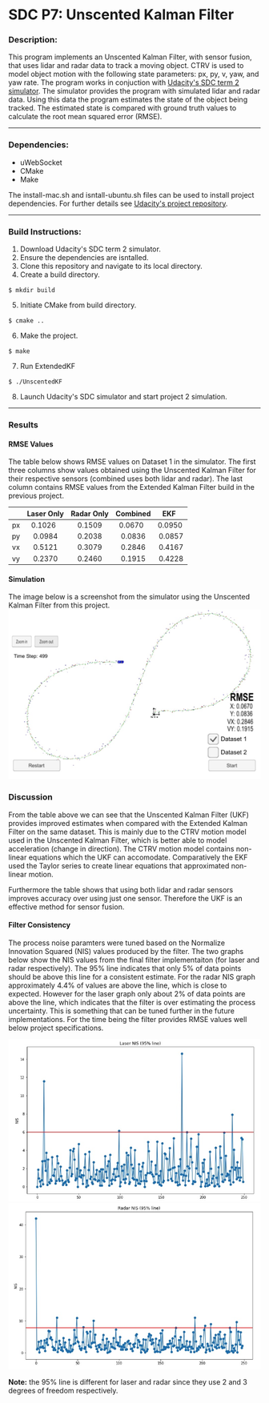 # SDC P7: Unscented Kalman Filter

[//]: # (Image References)

[image1]: ./images/dataset1.jpeg "Dataset 1"
[image2]: ./images/dataset2.jpeg "Dataset 2"
[image3]: ./images/laser_nis.jpeg "Laser NIS"
[image4]: ./images/radar_nis.jpeg "Radar NIS"

### Description:
This program implements an Unscented Kalman Filter, with sensor fusion, that uses lidar and radar data to track a moving object. CTRV is used to model object motion with the following state parameters: px, py, v, yaw, and yaw rate. The program works in conjuction with [Udacity's SDC term 2 simulator](https://github.com/udacity/self-driving-car-sim/releases). The simulator provides the program with simulated lidar and radar data. Using this data the program estimates the state of the object being tracked. The estimated state is compared with ground truth values to calculate the root mean squared error (RMSE).

---

### Dependencies:

* uWebSocket
* CMake
* Make

The install-mac.sh and isntall-ubuntu.sh files can be used to install project dependencies. For further details see [Udacity's project repository](https://github.com/udacity/CarND-Extended-Kalman-Filter-Project).

---

### Build Instructions:

1. Download Udacity's SDC term 2 simulator.
2. Ensure the dependencies are isntalled.
3. Clone this repository and navigate to its local directory.
4. Create a build directory.
```shell
$ mkdir build  
```
5. Initiate CMake from build directory.
```shell
$ cmake ..   
```
6. Make the project.
```shell
$ make  
```
7. Run ExtendedKF
```shell
$ ./UnscentedKF  
```
8. Launch Udacity's SDC simulator and start project 2 simulation.

---

### Results
#### RMSE Values
The table below shows RMSE values on Dataset 1 in the simulator. The first three columns show values obtained using the Unscented Kalman Filter for their respective sensors (combined uses both lidar and radar). The last column contains RMSE values from the Extended Kalman Filter build in the previous project.

|     | Laser Only | Radar Only | Combined   | EKF       |
|:---:|:----------:|:----------:|:----------:|:---------:|
| px  | 0.1026     | 0.1509     | 0.0670     | 0.0950    |
| py  | 0.0984     | 0.2038     | 0.0836     | 0.0857    |
| vx  | 0.5121     | 0.3079     | 0.2846     | 0.4167    |
| vy  | 0.2370     | 0.2460     | 0.1915     | 0.4228    |
  
#### Simulation 
The image below is a screenshot from the simulator using the Unscented Kalman Filter from this project.
![alt text][image1]

### Discussion

From the table above we can see that the Unscented Kalman Filter (UKF) provides improved estimates when compared with the Extended Kalman Filter on the same dataset. This is mainly due to the CTRV motion model used in the Unscented Kalman Filter, which is better able to model acceleration (change in direction). The CTRV motion model contains non-linear equations which the UKF can accomodate. Comparatively the EKF used the Taylor series to create linear equations that approximated non-linear motion.

Furthermore the table shows that using both lidar and radar sensors improves accuracy over using just one sensor. Therefore the UKF is an effective method for sensor fusion. 

#### Filter Consistency
The process noise paramters were tuned based on the Normalize Innovation Squared (NIS) values produced by the filter. The two graphs below show the NIS values from the final filter implementaiton (for laser and radar respectively). The 95% line indicates that only 5% of data points should be above this line for a consistent estimate. For the radar NIS graph approximately 4.4% of values are above the line, which is close to expected. However for the laser graph only about 2% of data points are above the line, which indicates that the filter is over estimating the process uncertainty. This is something that can be tuned further in the future implementations. For the time being the filter provides RMSE values well below project specifications.

![alt text][image3]
![alt text][image4]

**Note:** the 95% line is different for laser and radar since they use 2 and 3 degrees of freedom respectively.
